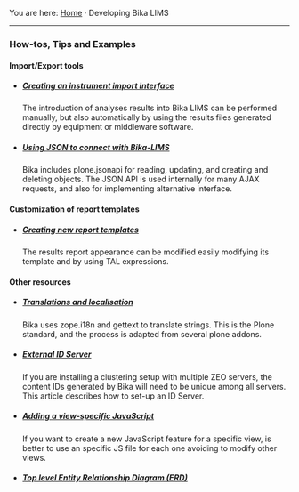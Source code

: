 You are here: [Home](https://github.com/bikalabs/Bika-LIMS/wiki) · Developing Bika LIMS
***
### How-tos, Tips and Examples

#### Import/Export tools

- ##### [Creating an instrument import interface](https://github.com/bikalabs/Bika-LIMS/wiki/creating-an-instrument-import-interface)

   The introduction of analyses results into Bika LIMS can be performed manually, but also automatically by using the results files generated directly by equipment or middleware software. 

- ##### [Using JSON to connect with Bika-LIMS](https://github.com/bikalabs/Bika-LIMS/wiki/BIKA-JSON-API)

   Bika includes plone.jsonapi for reading, updating, and creating and deleting objects. The JSON API is used internally for many AJAX requests, and also for implementing alternative interface.


#### Customization of report templates

- ##### [Creating new report templates](https://github.com/bikalabs/Bika-LIMS/wiki/Creating-new-report-templates)

    The results report appearance can be modified easily modifying its template and by using TAL expressions.

#### Other resources

- ##### [Translations and localisation](https://github.com/bikalabs/Bika-LIMS/wiki/Translations-and-localisation)

    Bika uses zope.i18n and gettext to translate strings. This is the Plone standard, and the process is adapted from several plone addons.

- ##### [External ID Server](https://github.com/bikalabs/Bika-LIMS/wiki/External-ID-server)

    If you are installing a clustering setup with multiple ZEO servers, the content IDs generated by Bika will need to be unique among all servers. This article describes how to set-up an ID Server.

- ##### [Adding a view-specific JavaScript](https://github.com/bikalabs/Bika-LIMS/wiki/Adding-a-view-specific-JavaScript)

   If you want to create a new JavaScript feature for a specific view, is better to use an specific JS file for each one avoiding to modify other views.

- ##### [Top level Entity Relationship Diagram (ERD)](https://github.com/bikalabs/Bika-LIMS/wiki/Top-level-ERD)